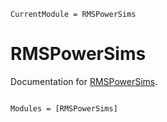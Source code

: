 ```@meta
CurrentModule = RMSPowerSims
```

# RMSPowerSims

Documentation for [RMSPowerSims](https://github.com/tphilpott2/RMSPowerSims.jl).

```@index
```

```@autodocs
Modules = [RMSPowerSims]
```
